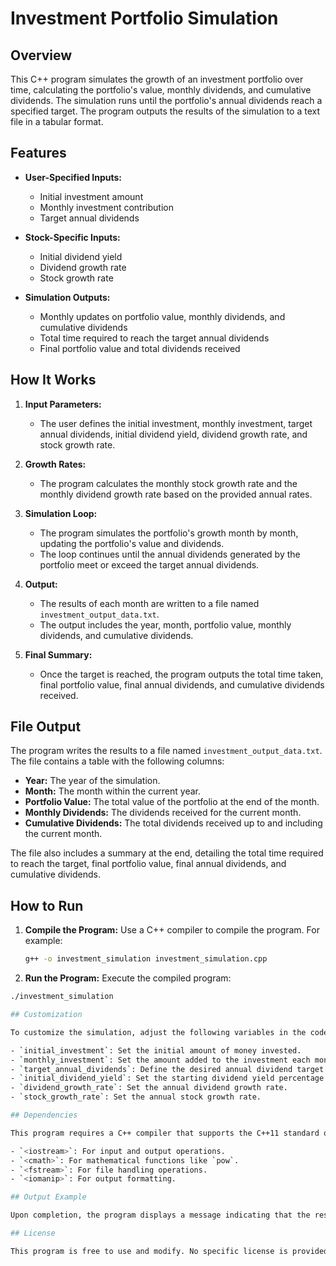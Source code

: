 # Investment Portfolio Simulation

## Overview

This C++ program simulates the growth of an investment portfolio over time, calculating the portfolio's value, monthly dividends, and cumulative dividends. The simulation runs until the portfolio's annual dividends reach a specified target. The program outputs the results of the simulation to a text file in a tabular format.

## Features

- **User-Specified Inputs:** 
  - Initial investment amount
  - Monthly investment contribution
  - Target annual dividends

- **Stock-Specific Inputs:** 
  - Initial dividend yield
  - Dividend growth rate
  - Stock growth rate

- **Simulation Outputs:**
  - Monthly updates on portfolio value, monthly dividends, and cumulative dividends
  - Total time required to reach the target annual dividends
  - Final portfolio value and total dividends received

## How It Works

1. **Input Parameters:**
   - The user defines the initial investment, monthly investment, target annual dividends, initial dividend yield, dividend growth rate, and stock growth rate.
  
2. **Growth Rates:**
   - The program calculates the monthly stock growth rate and the monthly dividend growth rate based on the provided annual rates.

3. **Simulation Loop:**
   - The program simulates the portfolio's growth month by month, updating the portfolio's value and dividends.
   - The loop continues until the annual dividends generated by the portfolio meet or exceed the target annual dividends.

4. **Output:**
   - The results of each month are written to a file named `investment_output_data.txt`.
   - The output includes the year, month, portfolio value, monthly dividends, and cumulative dividends.

5. **Final Summary:**
   - Once the target is reached, the program outputs the total time taken, final portfolio value, final annual dividends, and cumulative dividends received.

## File Output

The program writes the results to a file named `investment_output_data.txt`. The file contains a table with the following columns:

- **Year:** The year of the simulation.
- **Month:** The month within the current year.
- **Portfolio Value:** The total value of the portfolio at the end of the month.
- **Monthly Dividends:** The dividends received for the current month.
- **Cumulative Dividends:** The total dividends received up to and including the current month.

The file also includes a summary at the end, detailing the total time required to reach the target, final portfolio value, final annual dividends, and cumulative dividends.

## How to Run

1. **Compile the Program:**
   Use a C++ compiler to compile the program. For example:
   ```bash
   g++ -o investment_simulation investment_simulation.cpp

2. **Run the Program:**
Execute the compiled program:
```bash
./investment_simulation

## Customization

To customize the simulation, adjust the following variables in the code:

- `initial_investment`: Set the initial amount of money invested.
- `monthly_investment`: Set the amount added to the investment each month.
- `target_annual_dividends`: Define the desired annual dividend target.
- `initial_dividend_yield`: Set the starting dividend yield percentage.
- `dividend_growth_rate`: Set the annual dividend growth rate.
- `stock_growth_rate`: Set the annual stock growth rate.

## Dependencies

This program requires a C++ compiler that supports the C++11 standard or later. The program includes the following libraries:

- `<iostream>`: For input and output operations.
- `<cmath>`: For mathematical functions like `pow`.
- `<fstream>`: For file handling operations.
- `<iomanip>`: For output formatting.

## Output Example

Upon completion, the program displays a message indicating that the results have been written to `investment_output_data.txt`. The final lines of the output file provide a summary of the simulation results, including the time taken to reach the target and the final portfolio value.

## License

This program is free to use and modify. No specific license is provided.

